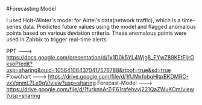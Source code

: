 #Forecasting Model

I used Holt-Winter's model for Airtel's data(network traffic), which is a time-series data.
Predicted future values using the model and flagged anomalous points based on various deviation criteria.
These anomalous points were used in Zabbix to trigger real-time alerts.

PPT            ---> https://docs.google.com/presentation/d/1x1D0k5YL4Wjg8_FYwZ89KEtFljrGksoP/edit?usp=sharing&ouid=105641064370417576788&rtpof=true&sd=true
Flowchart      ---> https://drive.google.com/file/d/1fUMxfobqHltpBKDMRC-vxVqnmL7Le9qV/view?usp=sharing
Forecast-Model ---> https://drive.google.com/file/d/1furknnArZjF61rafehvvj221QaZWuKOm/view?usp=sharing
